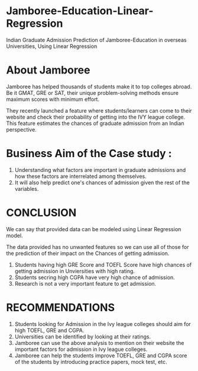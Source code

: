 # Jamboree-Education-Linear-Regression
Indian Graduate Admission Prediction of Jamboree-Education in overseas Universities, Using Linear Regression

# **About Jamboree**

Jamboree has helped thousands of students make it to top colleges abroad. Be it GMAT, GRE or SAT, their unique problem-solving methods ensure maximum scores with minimum effort.

They recently launched a feature where students/learners can come to their website and check their probability of getting into the IVY league college. This feature estimates the chances of graduate admission from an Indian perspective.

# **Business Aim of the Case study :**

1.    Understanding what factors are important in graduate admissions and how these factors are interrelated among themselves.
2.  It will also help predict one's chances of admission given the rest of the variables.

#  **CONCLUSION**

We can say that provided data can be modeled using Linear Regression model.

The data provided has no unwanted features so we can use all of those for the prediction of their impact on the Chances of getting admission.

1. Students having high GRE Score and TOEFL Score have high chances of getting admission in Unviersities with high rating.
2. Students secring high CGPA have very high chance of admission.
3. Research is not a very important feature to get admission.

# **RECOMMENDATIONS**

1. Students looking for Admission in the Ivy league colleges should aim for high TOEFL, GRE and CGPA.
2. Universities can be identified by looking at their ratings.
3. Jamboree can use the above analysis to mention on their website the important factors for admission in Ivy league colleges.
4. Jamboree can help the students improve TOEFL, GRE and CGPA score of the students by introducing practice papers, mock test, etc.